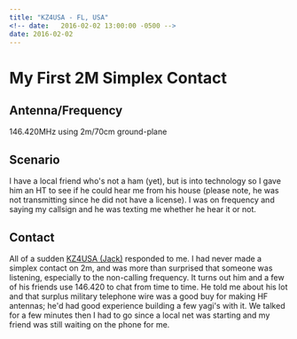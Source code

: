 ```yaml
---
title: "KZ4USA - FL, USA"
<!-- date:   2016-02-02 13:00:00 -0500 -->
date: 2016-02-02
---
```

# My First 2M Simplex Contact

## Antenna/Frequency
146.420MHz using 2m/70cm ground-plane

## Scenario
I have a local friend who's not a ham (yet), but is into technology so I gave him an HT to see if he could hear me from his house (please note, he was not transmitting since he did not have a license). I was on frequency and saying my callsign and he was texting me whether he hear it or not.

## Contact
All of a sudden [KZ4USA (Jack)](http://www.qrz.com/db/KZ4USA/) responded to me. I had never made a simplex contact on 2m, and was more than surprised that someone was listening, especially to the non-calling frequency. It turns out him and a few of his friends use 146.420 to chat from time to time. He told me about his lot and that surplus military telephone wire was a good buy for making HF antennas; he'd had good experience building a few yagi's with it. We talked for a few minutes then I had to go since a local net was starting and my friend was still waiting on the phone for me.

